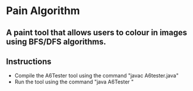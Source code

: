 # Pain Algorithm

## A paint tool that allows users to colour in images using BFS/DFS algorithms.

## Instructions

- Compile the A6Tester tool using the command "javac A6tester.java"
- Run the tool using the command "java A6Tester <image path>"


